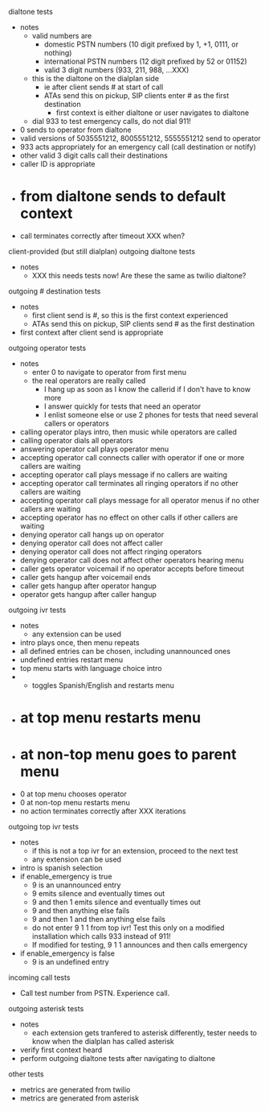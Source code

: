 dialtone tests
- notes
  - valid numbers are
    - domestic PSTN numbers (10 digit prefixed by 1, +1, 0111, or nothing)
    - international PSTN numbers (12 digit prefixed by 52 or 01152)
    - valid 3 digit numbers (933, 211, 988, ...XXX)
  - this is the dialtone on the dialplan side
    - ie after client sends # at start of call
    - ATAs send this on pickup, SIP clients enter # as the first destination
      - first context is either dialtone or user navigates to dialtone
  - dial 933 to test emergency calls, do not dial 911!
- 0 sends to operator from dialtone
- valid versions of 5035551212, 8005551212, 5555551212 send to operator
- 933 acts appropriately for an emergency call (call destination or notify)
- other valid 3 digit calls call their destinations
- caller ID is appropriate
- # from dialtone sends to default context
- call terminates correctly after timeout XXX when?

client-provided (but still dialplan) outgoing dialtone tests
- notes
  - XXX this needs tests now! Are these the same as twilio dialtone?

outgoing # destination tests
- notes
  - first client send is #, so this is the first context experienced
  - ATAs send this on pickup, SIP clients send # as the first destination
- first context after client send is appropriate

outgoing operator tests
- notes
  - enter 0 to navigate to operator from first menu
  - the real operators are really called
    - I hang up as soon as I know the callerid if I don't have to know more
    - I answer quickly for tests that need an operator
    - I enlist someone else or use 2 phones for tests that need several callers or operators
- calling operator plays intro, then music while operators are called
- calling operator dials all operators
- answering operator call plays operator menu
- accepting operator call connects caller with operator if one or more callers are waiting
- accepting operator call plays message if no callers are waiting
- accepting operator call terminates all ringing operators if no other callers are waiting
- accepting operator call plays message for all operator menus if no other callers are waiting
- accepting operator has no effect on other calls if other callers are waiting
- denying operator call hangs up on operator
- denying operator call does not affect caller
- denying operator call does not affect ringing operators
- denying operator call does not affect other operators hearing menu
- caller gets operator voicemail if no operator accepts before timeout
- caller gets hangup after voicemail ends
- caller gets hangup after operator hangup
- operator gets hangup after caller hangup

outgoing ivr tests
- notes
  - any extension can be used
- intro plays once, then menu repeats
- all defined entries can be chosen, including unannounced ones
- undefined entries restart menu
- top menu starts with language choice intro
- * toggles Spanish/English and restarts menu
- # at top menu restarts menu
- # at non-top menu goes to parent menu
- 0 at top menu chooses operator
- 0 at non-top menu restarts menu
- no action terminates correctly after XXX iterations

outgoing top ivr tests
- notes
  - if this is not a top ivr for an extension, proceed to the next test
  - any extension can be used
- intro is spanish selection
- if enable_emergency is true
  - 9 is an unannounced entry
  - 9 emits silence and eventually times out
  - 9 and then 1 emits silence and eventually times out
  - 9 and then anything else fails
  - 9 and then 1 and then anything else fails
  - do not enter 9 1 1 from top ivr! Test this only on a modified installation which calls 933 instead of 911!
  - If modified for testing, 9 1 1  announces and then calls emergency
- if enable_emergency is false
  - 9 is an undefined entry

incoming call tests
- Call test number from PSTN. Experience call.

outgoing asterisk tests
- notes
  - each extension gets tranfered to asterisk differently, tester needs to know when the dialplan has called asterisk
- verify first context heard
- perform outgoing dialtone tests after navigating to dialtone

other tests
- metrics are generated from twilio
- metrics are generated from asterisk
